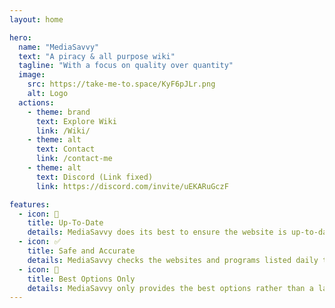 ```yaml
---
layout: home

hero:
  name: "MediaSavvy"
  text: "A piracy & all purpose wiki"
  tagline: "With a focus on quality over quantity"
  image:
    src: https://take-me-to.space/KyF6pJLr.png
    alt: Logo
  actions:
    - theme: brand
      text: Explore Wiki
      link: /Wiki/
    - theme: alt
      text: Contact
      link: /contact-me
    - theme: alt
      text: Discord (Link fixed)
      link: https://discord.com/invite/uEKARuGczF

features:
  - icon: 📅
    title: Up-To-Date
    details: MediaSavvy does its best to ensure the website is up-to-date, safe, and everything's working as expected.
  - icon: ✅
    title: Safe and Accurate
    details: MediaSavvy checks the websites and programs listed daily to ensure that they are safe, working, and accurate.
  - icon: 🌟
    title: Best Options Only
    details: MediaSavvy only provides the best options rather than a large variety of poor items that is hard to moderate and keep safe.
---
```



